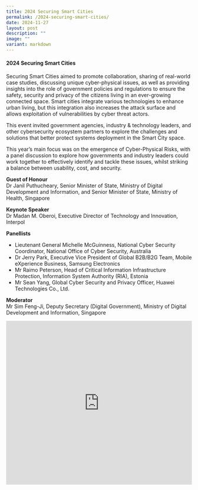 ```yaml
---
title: 2024 Securing Smart Cities
permalink: /2024-securing-smart-cities/
date: 2024-11-27
layout: post
description: ""
image: ""
variant: markdown
---
```

#### **2024 Securing Smart Cities**

Securing Smart Cities aimed to promote collaboration, sharing of real-world case studies, discussing unique cyber-physical issues, as well as providing insights into the role of government policies and regulations to ensure the safety, security and privacy of the citizens living in an ever-growing connected space. Smart cities integrate various technologies to enhance urban living, but this integration also increases the attack surface and allows exploitation of vulnerabilities by cyber threat actors.

This event invited government agencies, industry &amp; technology leaders, and other cybersecurity ecosystem partners to explore the challenges and solutions that better protect systems deployment in the Smart City space.

This year’s main focus was on the emergence of Cyber-Physical Risks, with a panel discussion to explore how governments and industry leaders could work together to effectively identify and tackle these issues, whilst striking a balance between usability, cost, and security.

**Guest of Honour**
<br>Dr Janil Puthucheary, Senior Minister of State, Ministry of Digital Development and Information, and Senior Minister of State, Ministry of Health, Singapore

**Keynote Speaker**
<br>Dr Madan M. Oberoi, Executive Director of Technology and Innovation, Interpol

**Panellists**
* Lieutenant General Michelle McGuinness, National Cyber Security Coordinator, National Office of Cyber Security, Australia
* Dr Jerry Park, Executive Vice President of Global B2B/B2G Team, Mobile eXperience Business, Samsung Electronics
* Mr Raimo Peterson, Head of Critical Information Infrastructure Protection, Information System Authority (RIA), Estonia
* Mr Sean Yang, Global Cyber Security and Privacy Officer, Huawei Technologies Co., Ltd.

**Moderator**
<br>Mr Sim Feng-Ji, Deputy Secretary (Digital Government), Ministry of Digital Development and Information, Singapore

<iframe allowfullscreen="" allow="accelerometer; autoplay; clipboard-write; encrypted-media; gyroscope; picture-in-picture; web-share" frameborder="0" title="YouTube video player" src="https://www.youtube.com/embed/oAqnazifzZ0?si=JaGxmHAyI1aQjk7g" width="100%" height="445"></iframe>
